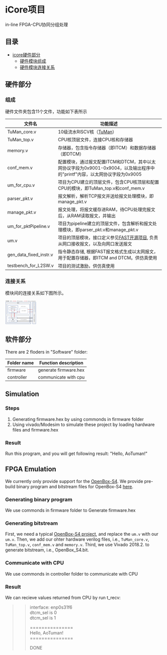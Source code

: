 # iCore项目
in-line FPGA-CPU协同分组处理

## 目录
  * [icore硬件部分](#硬件部分)
     * [硬件模块组成](#组成)
     * [硬件模块连接关系](#连接关系)

## 硬件部分
### 组成
硬件文件夹包含11个文件，功能如下表所示

| 文件名                 | 功能描述 |
|-----------------------|----------------------|
| TuMan_core.v          |  10级流水RISCV核（[TuMan](https://github.com/JunnanLi/TuMan)） |
| TuMan_top.v           |  CPU核顶层文件，连接CPU核和存储器 |
| memory.v              |  存储器，包含指令存储器（即ITCM）和数据存储器（即DTCM） |
| conf_mem.v            |  配置模块，通过报文配置ITCM和DTCM，其中以太网协议字段为0x9001-0x9004，以及输出程序中的"printf"内容，以太网协议字段为0x9005 |
| um_for_cpu.v          |  项目为CPU建立的顶层文件，包含CPU核顶层和配置CPU的模块，即TuMan_top.v和conf_mem.v |
| parser_pkt.v          |  报文解析，解析TCP报文并送给报文处理模块，即manage_pkt.v |
| manage_pkt.v          |  报文处理，将报文缓存进RAM，待CPU处理完报文后，从RAM读取报文，并输出 |
| um_for_pktPipeline.v  |  项目为pipeline建立的顶层文件，包含解析和报文处理模块，即parser_pkt.v和manage_pkt.v |
| um.v                  |  项目的顶层模块，接口定义参见[FAST开源项目](http://www.fastswitch.org/), 负责从网口接收报文，以及向网口发送报文 |
| gen_data_fixed_instr.v|  指令静态存储, 根据FAST报文格式生成以太网报文，用于配置存储器，即ITCM and DTCM。供仿真使用 |
| testbench_for_L2SW.v  |  项目的测试激励，供仿真使用 |

### 连接关系
模块间的连接关系如下图所示。

<img src=https://github.com/JunnanLi/iCore/blob/master/docs/img/%E6%A8%A1%E5%9D%97%E8%BF%9E%E6%8E%A5%E5%85%B3%E7%B3%BB.PNG width="100">

## 软件部分
There are 2 floders in "Software" folder:

| Folder name | Function description |
|-------------|----------------------|
| firmware    | generate firmware.hex|
| controller  | communicate with cpu |

## Simulation
### Steps
1) Generating firmware.hex by using commonds in firmware folder
2) Using vivado/Modesim to simulate these project by loading hardware files and firmware.hex

### Result
Run this program, and you will get following result: "Hello, AoTuman!"

## FPGA Emulation
We currently only provide support for the [OpenBox-S4](https://github.com/fast-codesign/FAST-OpenBox_S4-impl). We provide pre-build binary program and bitstream files for OpenBox-S4 [here](https://github.com/JunnanLi/TuMan/tree/master/mcs%26hex).  
### Generating binary program
We use commonds in firmware folder to Generate firmware.hex

### Generating bitstream
First, we need a typical [OpenBox-S4 project](https://github.com/fast-codesign/FAST-OpenBox_S4-impl), and replace the `um.v` with our `um.v`.
Then, we add our ohter hardware verilog files, i.e., `TuMan_core.v`, `TuMan_top.v`, `conf_mem.v` and `memory.v`.
Third, we use Vivado 2018.2. to generate bitstream, i.e., OpenBox_S4.bit.

### Communicate with CPU
We use commonds in controller folder to communicate with CPU

### Result
We can recieve values returned from CPU by run t_recv:  
>>interface: enp0s31f6  
>>dtcm_sel is 0  
>>dtcm_sel is 1  
>>  
>>===============  
>>Hello, AoTuman!  
>>\===============  
>>  
>>DONE  
